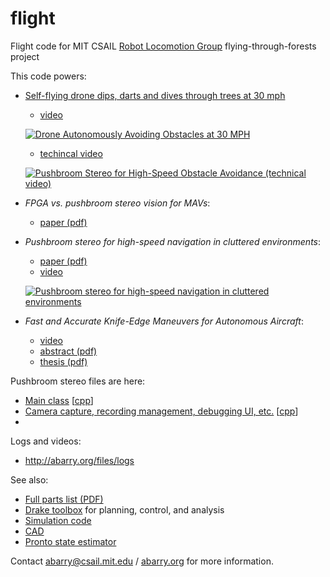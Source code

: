 flight
======

Flight code for MIT CSAIL [Robot Locomotion Group](https://groups.csail.mit.edu/locomotion/index.html) flying-through-forests project

This code powers:

* [Self-flying drone dips, darts and dives through trees at 30 mph](http://www.csail.mit.edu/drone_flies_through_forest_at_30_mph)
  * [video](https://www.youtube.com/watch?v=_qah8oIzCwk)
  
  [![Drone Autonomously Avoiding Obstacles at 30 MPH](http://img.youtube.com/vi/_qah8oIzCwk/0.jpg)](https://www.youtube.com/watch?v=_qah8oIzCwk)

  * [techincal video](https://www.youtube.com/watch?v=iksfHQkkq88)
  
  [![Pushbroom Stereo for High-Speed Obstacle Avoidance (technical video)](http://img.youtube.com/vi/iksfHQkkq88/0.jpg)](https://www.youtube.com/watch?v=iksfHQkkq88)

* *FPGA vs. pushbroom stereo vision for MAVs*:
  * [paper (pdf)](http://groups.csail.mit.edu/robotics-center/public_papers/Barry15a.pdf)

* *Pushbroom stereo for high-speed navigation in cluttered environments*:
  * [paper (pdf)](http://groups.csail.mit.edu/robotics-center/public_papers/Barry15.pdf)
  * [video](https://www.youtube.com/watch?v=cZE01bJIgvQ)

  [![Pushbroom stereo for high-speed navigation in cluttered environments](http://img.youtube.com/vi/cZE01bJIgvQ/0.jpg)](https://www.youtube.com/watch?v=cZE01bJIgvQ)


* *Fast and Accurate Knife-Edge Maneuvers for Autonomous Aircraft*:
  * [video](https://www.youtube.com/watch?v=voN9CCmzxYk)
  * [abstract (pdf)](http://groups.csail.mit.edu/robotics-center/public_papers/Barry14.pdf)
  * [thesis (pdf)](http://groups.csail.mit.edu/robotics-center/public_papers/Barry12a.pdf)

Pushbroom stereo files are here:
  * [Main class](https://github.com/andybarry/flight/blob/master/sensors/stereo/pushbroom-stereo.hpp) [[cpp](https://github.com/andybarry/flight/blob/master/sensors/stereo/pushbroom-stereo.cpp)]
  * [Camera capture, recording management, debugging UI, etc.](https://github.com/andybarry/flight/blob/master/sensors/stereo/pushbroom-stereo-main.hpp) [[cpp](https://github.com/andybarry/flight/blob/master/sensors/stereo/pushbroom-stereo-main.cpp)]
  * 
  
Logs and videos:
  * http://abarry.org/files/logs

See also:
  * [Full parts list (PDF)](https://github.com/andybarry/flight-cad/blob/master/TBSC/PartsList.pdf)
  * [Drake toolbox](http://drake.mit.edu) for planning, control, and analysis
  * [Simulation code](https://github.com/andybarry/simflight)
  * [CAD](https://github.com/andybarry/flight-cad/tree/master/TBSC)
  * [Pronto state estimator](https://github.com/ipab-slmc/pronto-distro)

Contact <abarry@csail.mit.edu> / [abarry.org](http://abarry.org) for more information.
